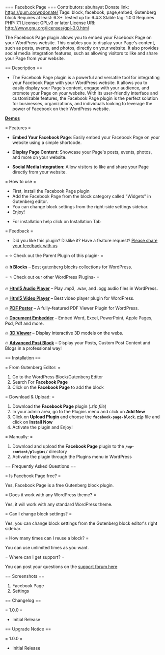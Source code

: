 === Facebook Page ===
Contributors: abuhayat
Donate link: https://gum.co/wpdonate/
Tags: block, facebook, page,embed, Gutenberg block
Requires at least: 6.3+
Tested up to: 6.4.3
Stable tag: 1.0.0
Requires PHP: 7.1
License: GPLv3 or later
License URI: http://www.gnu.org/licenses/gpl-3.0.html

The Facebook Page plugin allows you to embed your Facebook Page on your WordPress website. This enables you to display your Page's content, such as posts, events, and photos, directly on your website. It also provides social media integration features, such as allowing visitors to like and share your Page from your website.

== Description ==

- The Facebook Page plugin is a powerful and versatile tool for integrating your Facebook Page with your WordPress website. It allows you to easily display your Page's content, engage with your audience, and promote your Page on your website. With its user-friendly interface and customizable features, the Facebook Page plugin is the perfect solution for businesses, organizations, and individuals looking to leverage the power of Facebook on their WordPress website.

**[Demos](https://bblockswp.com/demo/facebook-page-block)**

= Features =

- **Embed Your Facebook Page**: Easily embed your Facebook Page on your website using a simple shortcode.

- **Display Page Content**: Showcase your Page's posts, events, photos, and more on your website.

- **Social Media Integration**: Allow visitors to like and share your Page directly from your website.

= How to use =

- First, install the Facebook Page plugin
- Add the Facebook Page from the block category called "Widgets" in Gutenberg editor.
- You can change block settings from the right-side settings sidebar.
- Enjoy!

* For installation help click on Installation Tab

= Feedback =

- Did you like this plugin? Dislike it? Have a feature request? [Please share your feedback with us](mailto:support@bplugins.com "Send feedback")

= ⭐ Check out the Parent Plugin of this plugin- =

🔥 **[b Blocks](https://bblockswp.com/)** – Best gutenberg blocks collections for WordPress.

= ⭐ Check out our other WordPress Plugins- =

🔥 **[Html5 Audio Player](https://bplugins.com/products/html5-audio-player/)** – Play .mp3, .wav, and .ogg audio files in WordPress.

🔥 **[Html5 Video Player](https://bplugins.com/products/html5-video-player/)** – Best video player plugin for WordPress.

🔥 **[PDF Poster](https://bplugins.com/products/pdf-poster/)** – A fully-featured PDF Viewer Plugin for WordPress.

🔥 **[Document Embedder](https://bplugins.com/products/document-embedder/)** – Embed Word, Excel, PowerPoint, Apple Pages, Psd, Pdf and more.

🔥 **[3D Viewer](https://bplugins.com/products/3d-viewer/)** – Display interactive 3D models on the webs.

🔥 **[Advanced Post Block](https://bplugins.com/products/advanced-post-block/)** – Display your Posts, Custom Post Content and Blogs in a professional way!

== Installation ==

= From Gutenberg Editor: =

1. Go to the WordPress Block/Gutenberg Editor
2. Search For **Facebook Page**
3. Click on the **Facebook Page** to add the block

= Download & Upload: =

1. Download the **Facebook Page** plugin (_.zip file_)
2. In your admin area, go to the Plugins menu and click on **Add New**
3. Click on **Upload Plugin** and choose the **`facebook-page-block.zip`** file and click on **Install Now**
4. Activate the plugin and Enjoy!

= Manually: =

1. Download and upload the **Facebook Page** plugin to the **`/wp-content/plugins/`** directory
2. Activate the plugin through the Plugins menu in WordPress

== Frequently Asked Questions ==

= Is Facebook Page free? =

Yes, Facebook Page is a free Gutenberg block plugin.

= Does it work with any WordPress theme? =

Yes, it will work with any standard WordPress theme.

= Can I change block settings? =

Yes, you can change block settings from the Gutenberg block editor's right sidebar.

= How many times can I reuse a block? =

You can use unlimited times as you want.

= Where can I get support? =

You can post your questions on the [support forum here](https://wordpress.org/support/plugin/facebook-page-block/)

== Screenshots ==

1. Facebook Page
2. Settings

== Changelog ==

= 1.0.0 =

- Initial Release

== Upgrade Notice ==

= 1.0.0 =

- Initial Release
